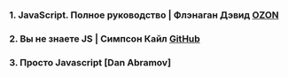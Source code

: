 ### 1. JavaScript. Полное руководство | Флэнаган Дэвид [OZON](https://www.ozon.ru/product/javascript-polnoe-rukovodstvo-flenagan-devid-206611358/?asb=Ju0nzSwdzwgzq%252BWmxw6TVeSNeqBXBqMSN%252BKhK7O8%252FMk%253D&asb2=08TSgUTDct_lvl6ez4j5NrqLoORURHqcjkPxmXOV7DFYwbjZ3aoMJ0HhNowUJzcn&avtc=1&avte=2&avts=1678909646&keywords=javascript&sh=355daRJkkQ&reviewsVariantMode=2)
### 2. Вы не знаете JS | Симпсон Кайл [GitHub](https://github.com/azat-io/you-dont-know-js-ru)
### 3. Просто Javascript [Dan Abramov] 
